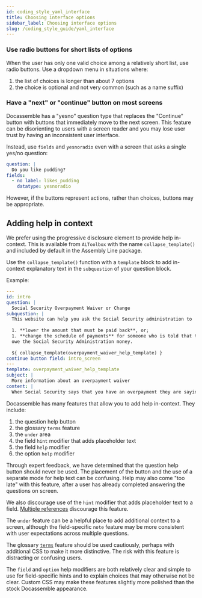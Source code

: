 ```yaml
---
id: coding_style_yaml_interface
title: Choosing interface options
sidebar_label: Choosing interface options
slug: /coding_style_guide/yaml_interface
---
```


### Use radio buttons for short lists of options

When the user has only one valid choice among a relatively short list,
use radio buttons. Use a dropdown menu in situations where:

1. the list of choices is longer than about 7 options
1. the choice is optional and not very common (such as a name suffix)

### Have a "next" or "continue" button on most screens

Docassemble has a "yesno" question type that replaces the "Continue" button
with buttons that immediately move to the next screen. This feature
can be disorienting to users with a screen reader and you may lose user trust
by having an inconsistent user interface.

Instead, use `fields` and `yesnoradio` even with a screen that asks a single
yes/no question:

```yaml
question: |
  Do you like pudding?
fields:
  - no label: likes_pudding
    datatype: yesnoradio
```

However, if the buttons represent actions, rather than choices, buttons may be
appropriate.

## Adding help in context

We prefer using the progressive disclosure element to provide help in-context.
This is available from `ALToolbox` with the name `collapse_template()` and
included by default in the Assembly Line package.

Use the `collapse_template()` function with a `template` block to add
in-context explanatory text in the `subquestion` of your question block.

Example: 

```yaml
---
id: intro
question: |
  Social Security Overpayment Waiver or Change
subquestion: |
  This website can help you ask the Social Security administration to 
  
  1. **lower the amount that must be paid back**, or;
  1. **change the schedule of payments** for someone who is told that they
  owe the Social Security Administration money.
  
  ${ collapse_template(overpayment_waiver_help_template) }
continue button field: intro_screen
---
template: overpayment_waiver_help_template
subject: |
  More information about an overpayment waiver
content: |
  When Social Security says that you have an overpayment they are saying that you got more SSI or SSDI than you should have gotten under their rules. The reason Social Security says you have an overpayment is in the Notice of Overpayment. 
```

Docassemble has many features that allow you to add help
in-context. They include:

1. the question help button
1. the glossary `terms` feature
1. the `under` area
1. the field `hint` modifier that adds placeholder text
1. the field `help` modifier
1. the option `help` modifier

Through expert feedback, we have determined that the question help button should
never be used. The placement of the button and the use of a separate mode for
help text can be confusing. Help may also come "too late" with this feature, 
after a user has already completed answering the questions on screen.

We also discourage use of the `hint` modifier that adds placeholder text to a
field. [Multiple
references](https://www.nngroup.com/articles/form-design-placeholders/)
discourage this feature.

The `under` feature can be a helpful place to add additional context to a
screen, although the field-specific `note` feature may be more consistent with
user expectations across multiple questions.

The glossary [`terms`](https://docassemble.org/docs/initial.html#terms) feature
should be used cautiously, perhaps with additional CSS to make it more
distinctive. The risk with this feature is distracting or confusing users.

The `field` and `option` help modifiers are both relatively clear and simple to
use for field-specific hints and to explain choices that may otherwise not be
clear. Custom CSS may make these features slightly more polished than the
stock Docassemble appearance.

